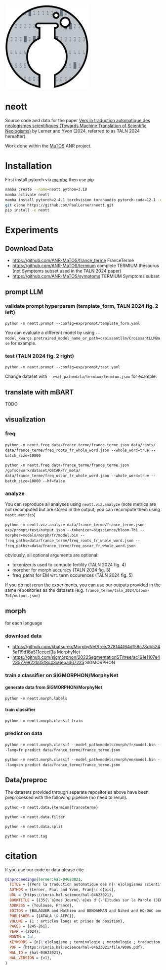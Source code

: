 ![logo](./viz/matos-logo.png)

# neott
Source code and data for the paper 
[Vers la traduction automatique des néologismes scientifiques (Towards Machine Translation of Scientific Neologisms)](https://inria.hal.science/hal-04623021/) 
by Lerner and Yvon (2024, referred to as TALN 2024 hereafter).

Work done within the [MaTOS](https://anr-matos.github.io/) ANR project.

# Installation

First install pytorch via [mamba](https://github.com/mamba-org/mamba) then use pip

```bash
mamba create --name=neott python=3.10 
mamba activate neott
mamba install pytorch=2.4.1 torchvision torchaudio pytorch-cuda=12.1 -c pytorch -c nvidia
git clone https://github.com/PaulLerner/neott.git
pip install -e neott
```

# Experiments
## Download Data

- https://github.com/ANR-MaTOS/france_terme FranceTerme
- https://github.com/ANR-MaTOS/termium complete TERMIUM thesaurus (not Symptoms subset used in the TALN 2024 paper)
- https://github.com/ANR-MaTOS/symptoms TERMIUM Symptoms subset

## prompt LLM
### validate prompt hyperparam (template_form, TALN 2024 fig. 2 left)


`python -m neott.prompt --config=exp/prompt/template_form.yaml`

You can evaluate a different model by using `--model_kwargs.pretrained_model_name_or_path=croissantllm/CroissantLLMBase` for example.

### test (TALN 2024 fig. 2 right)

`python -m neott.prompt --config=exp/prompt/test.yaml`

Change dataset with `--eval_path=data/termium/termium.json` for example.

## translate with mBART
TODO

## visualization
### freq
`python -m neott.freq data/france_terme/france_terme.json data/roots/ data/france_terme/freq_roots_fr_whole_word.json --whole_word=true --batch_size=10000`

`python -m neott.freq data/france_terme/france_terme.json /gpfsdswork/dataset/OSCAR/fr_meta/ data/france_terme/freq_oscar_fr_whole_word.json --whole_word=true --batch_size=10000 --hf=false`

### analyze

You can reproduce all analyses using `neott.viz.analyze` 
(note metrics are not recomputed but are stored in the output, you can recompute them using `neott.metrics`)

`python -m neott.viz.analyze data/france_terme/france_terme.json exp/prompt/test/output.json --tokenizer=bigscience/bloom-7b1 --morpher=models/morph/fr/model.bin --freq_paths=data/france_terme/freq_roots_fr_whole_word.json --freq_paths+=data/france_terme/freq_oscar_fr_whole_word.json`

obviously, all optional arguments are optional:
- tokenizer is used to compute fertility (TALN 2024 fig. 4)
- morpher for morph accuracy (TALN 2024 fig. 3)
- freq_paths for EM wrt. term occurences (TALN 2024 fig. 5)

If you do not rerun the experiments, you can use our outputs provided in the same repositories as the datasets (e.g. `france_terme/taln_2024/bloom-7b1/output.json`)



## morph
for each language

### download data
- https://github.com/kbatsuren/MorphyNet/tree/378144f64df58c78db5245af19d16a511ccecf3a MorphyNet
- https://github.com/sigmorphon/2022SegmentationST/tree/ac161e1107e423577e922b05f8c43c6ebad6722a SIGMORPHON

### train a classifier on SIGMORPHON/MorphyNet
#### generate data from SIGMORPHON/MorphyNet
`python -m neott.morph.labels`

#### train classifier
`python -m neott.morph.classif train`

### predict on data
`python -m neott.morph.classif --model_path=models/morph/fr/model.bin --lang=fr predict data/france_terme/france_terme.json`

`python -m neott.morph.classif --model_path=models/morph/en/model.bin --lang=en predict data/france_terme/france_terme.json`

## Data/preproc
The datasets provided through separate repositories above have been preprocessed with the following pipeline (no need to rerun).

`python -m neott.data.{termium|franceterme}`


`python -m neott.data.filter`



`python -m neott.data.split`

`python -m neott.tag`

# citation
If you use our code or data please cite

```bib
@inproceedings{lerner:hal-04623021,
  TITLE = {{Vers la traduction automatique des n{\'e}ologismes scientifiques}},
  AUTHOR = {Lerner, Paul and Yvon, Fran{\c c}ois},
  URL = {https://inria.hal.science/hal-04623021},
  BOOKTITLE = {{35{\`e}mes Journ{\'e}es d'{\'E}tudes sur la Parole (JEP 2024) 31{\`e}me Conf{\'e}rence sur le Traitement Automatique des Langues Naturelles (TALN 2024) 26{\`e}me Rencontre des {\'E}tudiants Chercheurs en Informatique pour le Traitement Automatique des Langues (RECITAL 2024)}},
  ADDRESS = {Toulouse, France},
  EDITOR = {BALAGUER and Mathieu and BENDAHMAN and Nihed and HO-DAC and Lydia-Mai and MAUCLAIR and Julie and MORENO and Jose G and PINQUIER and Julien},
  PUBLISHER = {{ATALA \& AFPC}},
  VOLUME = {1 : articles longs et prises de position},
  PAGES = {245-261},
  YEAR = {2024},
  MONTH = Jul,
  KEYWORDS = {n{\'e}ologisme ; terminologie ; morphologie ; traduction automatique},
  PDF = {https://inria.hal.science/hal-04623021/file/9096.pdf},
  HAL_ID = {hal-04623021},
  HAL_VERSION = {v1},
}
```
